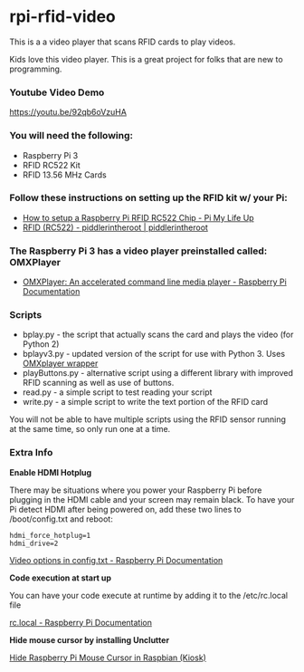 # rpi-rfid-video
This is a a video player that scans RFID cards to play videos.

Kids love this video player.
This is a great project for folks that are new to programming. 

### Youtube Video Demo
https://youtu.be/92qb6oVzuHA

### You will need the following:

* Raspberry Pi 3
* RFID RC522 Kit
* RFID 13.56 MHz Cards

### Follow these instructions on setting up the RFID kit w/ your Pi: 
* [How to setup a Raspberry Pi RFID RC522 Chip - Pi My Life Up](https://pimylifeup.com/raspberry-pi-rfid-rc522/)
* [RFID (RC522) - piddlerintheroot |  piddlerintheroot](https://www.piddlerintheroot.com/rfid-rc522-raspberry-pi/)

### The Raspberry Pi 3 has a video player preinstalled called: OMXPlayer
* [OMXPlayer: An accelerated command line media player - Raspberry Pi Documentation](https://www.raspberrypi.org/documentation/raspbian/applications/omxplayer.md)

### Scripts
* bplay.py - the script that actually scans the card and plays the video (for Python 2)
* bplayv3.py - updated version of the script for use with Python 3. Uses [OMXplayer wrapper](https://python-omxplayer-wrapper.readthedocs.io/en/latest/)
* playButtons.py - alternative script using a different library with improved RFID scanning as well as use of buttons.
* read.py - a simple script to test reading your script
* write.py - a simple script to write the text portion of the RFID card

You will not be able to have multiple scripts using the RFID sensor running at the same time, so only run one at a time.


### Extra Info

**Enable HDMI Hotplug**

There may be situations where you power your Raspberry Pi before plugging in the HDMI cable and your screen may remain black. To have your Pi detect HDMI after being powered on, add these two lines to /boot/config.txt and reboot:

```
hdmi_force_hotplug=1
hdmi_drive=2
```
[Video options in config.txt - Raspberry Pi Documentation](https://www.raspberrypi.org/documentation/configuration/config-txt/video.md)

**Code execution at start up**

You can have your code execute at runtime by adding it to the /etc/rc.local file

[rc.local - Raspberry Pi Documentation](https://www.raspberrypi.org/documentation/linux/usage/rc-local.md)

**Hide mouse cursor by installing Unclutter**

[Hide Raspberry Pi Mouse Cursor in Raspbian (Kiosk)](https://jackbarber.co.uk/blog/2017-02-16-hide-raspberry-pi-mouse-cursor-in-raspbian-kiosk)
